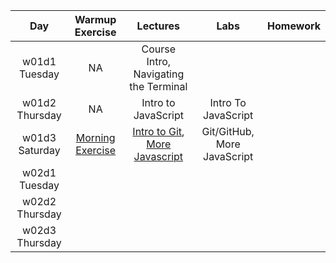| Day | Warmup Exercise | Lectures | Labs | Homework |
|:---:|:-----------:|:-------:|:-----------:|:-----------:|
| w01d1 Tuesday |NA| Course Intro, Navigating the Terminal |||
| w01d2 Thursday |NA| Intro to JavaScript | Intro To JavaScript ||
| w01d3 Saturday |[Morning Exercise](./w01d03/morning_exercise)| [Intro to Git](./w01d02/instructor_notes), [More Javascript](./w01d02/instructor_notes)| Git/GitHub, More JavaScript ||
| w02d1 Tuesday || |  ||
| w02d2 Thursday || |  ||
| w02d3 Thursday || |  ||

